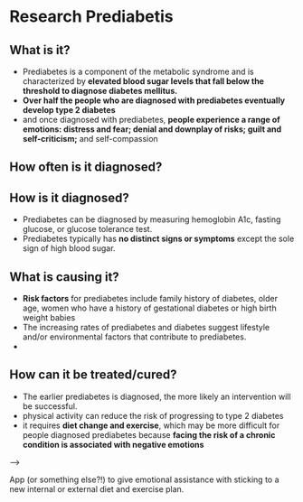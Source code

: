 # Research Prediabetis 

## What is it?
* Prediabetes is a component of the metabolic syndrome and is characterized by 
**elevated blood sugar levels that fall below the threshold to diagnose diabetes mellitus.**
* **Over half the people who are diagnosed with prediabetes eventually develop type 2 diabetes** 
* and once diagnosed with prediabetes, **people experience a range of emotions: distress and fear; denial and downplay of risks; guilt and self-criticism;** and self-compassion
## How often is it diagnosed?

## How is it diagnosed?
* Prediabetes can be diagnosed by measuring hemoglobin A1c, fasting glucose, or glucose tolerance test.
* Prediabetes typically has **no distinct signs or symptoms** except the sole sign of high blood sugar.
## What is causing it?
* **Risk factors** for prediabetes include family history of diabetes, older age, women who have a history of gestational diabetes or high birth weight babies
* The increasing rates of prediabetes and diabetes suggest lifestyle and/or environmental factors that contribute to prediabetes.
* 
## How can it be treated/cured?
* The earlier prediabetes is diagnosed, the more likely an intervention will be successful. 
* physical activity can reduce the risk of progressing to type 2 diabetes
* it requires **diet change and exercise**, which may be more difficult for people diagnosed prediabetes because **facing the risk of a chronic condition is associated with negative emotions**



-->

App (or something else?!) to give emotional assistance with sticking to a new internal or external diet and exercise plan.

